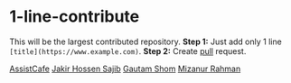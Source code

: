 # 1-line-contribute
This will be the largest contributed repository. **Step 1:** Just add only 1 line `[title](https://www.example.com)`. **Step 2:** Create [pull](https://github.com/jshossen/1-line-contribute/pulls) request.

[AssistCafe](https://assistcafe.com)
[Jakir Hossen Sajib](https://jshossen.com)
[Gautam Shom](http://gautam-kumar.me)
[Mizanur Rahman](https://portfolio-mizan.vercel.app)
